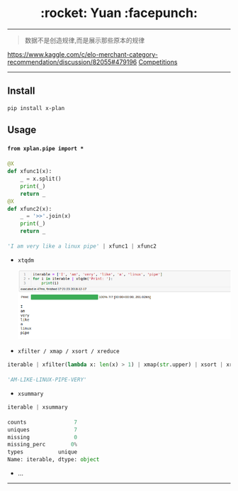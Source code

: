<h1 align = "center">:rocket: Yuan :facepunch:</h1>

---
> 数据不是创造规律,而是展示那些原本的规律

https://www.kaggle.com/c/elo-merchant-category-recommendation/discussion/82055#479196
[Competitions][1]

---
## Install
```
pip install x-plan
```
## Usage
#### `from xplan.pipe import *`
```python
@X
def xfunc1(x):
    _ = x.split()
    print(_)
    return _
@X
def xfunc2(x):
    _ = '>>'.join(x)
    print(_)
    return _

'I am very like a linux pipe' | xfunc1 | xfunc2
```
- `xtqdm`

    ![tqdm](pic/tqdm.png)

- `xfilter / xmap / xsort / xreduce`
```python
iterable | xfilter(lambda x: len(x) > 1) | xmap(str.upper) | xsort | xreduce(lambda x, y: x + '-' + y)

'AM-LIKE-LINUX-PIPE-VERY'
```

- `xsummary`
```python
iterable | xsummary

counts               7
uniques              7
missing              0
missing_perc        0%
types           unique
Name: iterable, dtype: object
```
- ...

---
[1]: https://iphysresearch.github.io/DataSciComp/?sub=PF,IT,AC,DM,CV,NLP,RL,SP
